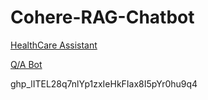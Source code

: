 # Cohere-RAG-Chatbot

[HealthCare Assistant]()

[Q/A Bot]() 


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
